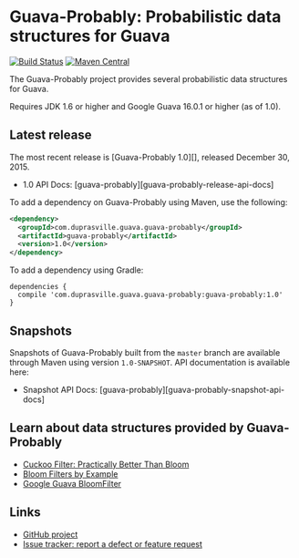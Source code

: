Guava-Probably: Probabilistic data structures for Guava 
=======================================================

[![Build Status](https://travis-ci.org/bdupras/guava-probably.svg?branch=master)](https://travis-ci.org/bdupras/guava-probably)
[![Maven Central](https://maven-badges.herokuapp.com/maven-central/com.duprasville.guava.guava-probably/guava-probably/badge.svg)](https://maven-badges.herokuapp.com/maven-central/com.duprasville.guava.guava-probably/guava-probably/)

The Guava-Probably project provides several probabilistic data structures for Guava.

Requires JDK 1.6 or higher and Google Guava 16.0.1 or higher (as of 1.0).


Latest release
--------------

The most recent release is [Guava-Probably 1.0][], released December 30, 2015.

- 1.0 API Docs: [guava-probably][guava-probably-release-api-docs]

To add a dependency on Guava-Probably using Maven, use the following:

```xml
<dependency>
  <groupId>com.duprasville.guava.guava-probably</groupId>
  <artifactId>guava-probably</artifactId>
  <version>1.0</version>
</dependency>
```

To add a dependency using Gradle:

```
dependencies {
  compile 'com.duprasville.guava.guava-probably:guava-probably:1.0'
}
```

Snapshots
---------

Snapshots of Guava-Probably built from the `master` branch are available through Maven
using version `1.0-SNAPSHOT`. API documentation is available here:

- Snapshot API Docs: [guava-probably][guava-probably-snapshot-api-docs]

Learn about data structures provided by Guava-Probably
------------------------------------------------------

- [Cuckoo Filter: Practically Better Than Bloom](https://www.cs.cmu.edu/~dga/papers/cuckoo-conext2014.pdf)
- [Bloom Filters by Example](http://billmill.org/bloomfilter-tutorial/)
- [Google Guava BloomFilter](https://github.com/bdupras/guava-probably/wiki/HashingExplained#bloomfilter)

Links
-----

- [GitHub project](https://github.com/bdupras/guava-probably)
- [Issue tracker: report a defect or feature request](https://github.com/bdupras/guava-probably/issues/new)

